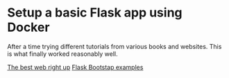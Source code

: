 # Setup a basic Flask app using Docker

After a time trying different tutorials from various books and websites. This is what finally worked reasonably well.  


[The best web right up](https://blog.logrocket.com/build-deploy-flask-app-using-docker/)
[Flask Bootstap examples](https://github.com/helloflask/bootstrap-flask)